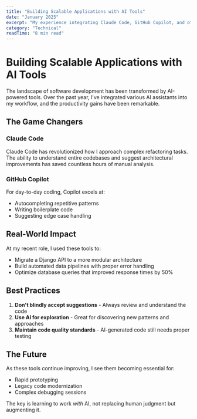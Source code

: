 ```yaml
---
title: "Building Scalable Applications with AI Tools"
date: "January 2025"
excerpt: "My experience integrating Claude Code, GitHub Copilot, and other AI tools into development workflows. From faster prototyping to production deployments, here's what I've learned."
category: "Technical"
readTime: "8 min read"
---
```


# Building Scalable Applications with AI Tools

The landscape of software development has been transformed by AI-powered tools. Over the past year, I've integrated various AI assistants into my workflow, and the productivity gains have been remarkable.

## The Game Changers

### Claude Code
Claude Code has revolutionized how I approach complex refactoring tasks. The ability to understand entire codebases and suggest architectural improvements has saved countless hours of manual analysis.

### GitHub Copilot
For day-to-day coding, Copilot excels at:
- Autocompleting repetitive patterns
- Writing boilerplate code
- Suggesting edge case handling

## Real-World Impact

At my recent role, I used these tools to:
- Migrate a Django API to a more modular architecture
- Build automated data pipelines with proper error handling
- Optimize database queries that improved response times by 50%

## Best Practices

1. **Don't blindly accept suggestions** - Always review and understand the code
2. **Use AI for exploration** - Great for discovering new patterns and approaches
3. **Maintain code quality standards** - AI-generated code still needs proper testing

## The Future

As these tools continue improving, I see them becoming essential for:
- Rapid prototyping
- Legacy code modernization  
- Complex debugging sessions

The key is learning to work *with* AI, not replacing human judgment but augmenting it.